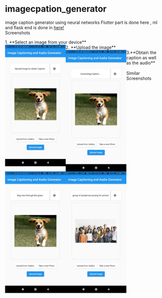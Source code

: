 # imagecpation_generator
image caption generator using  neural networks
Flutter part is done here , ml and flask end is done in <a href="https://github.com/neeraj2403/Live-Image-Caption-Generator" target="blank">here!</a><br>
Screenshots <br>
<div>
 1. **Select an image from your device**<br>
<img src="screenshots/selectimage.jpg" align="left" height="400" width="200" >
 2. **Upload the image**<br>  
  <img src="screenshots/clickupload.jpg" align="left" height="400" width="200" >
 3.**Obtain the caption as well as the audio**<br>
  <img src="screenshots/captionformed.jpg" align="left" height="400" width="200"><br>
 Similar Screenshots<br>
  <img src="screenshots/anotherexample.jpg" align="left" height="400" width="200">
  
  
</div>

